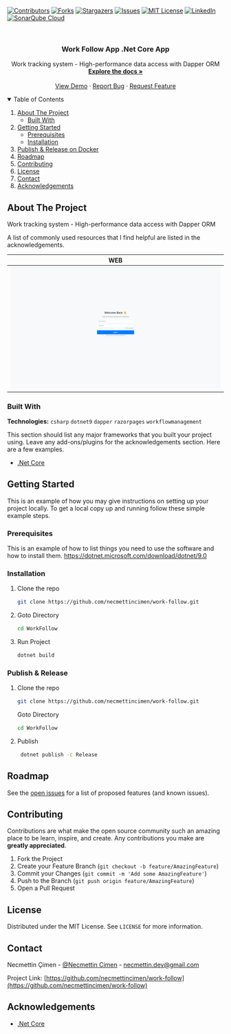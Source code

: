 [![Contributors][contributors-shield]][contributors-url]
[![Forks][forks-shield]][forks-url]
[![Stargazers][stars-shield]][stars-url]
[![Issues][issues-shield]][issues-url]
[![MIT License][license-shield]][license-url]
[![LinkedIn][linkedin-shield]][linkedin-url]
[![SonarQube Cloud](https://sonarcloud.io/images/project_badges/sonarcloud-highlight.svg)](https://sonarcloud.io/summary/new_code?id=NecmettinCimen_work-follow)

<!-- PROJECT LOGO -->
<br />
<p align="center">

  <h3 align="center">Work Follow App .Net Core App</h3>

  <p align="center">
    Work tracking system - High-performance data access with Dapper ORM
    <br />
    <a href="https://github.com/necmettincimen/work-follow"><strong>Explore the docs »</strong></a>
    <br />
    <br />
    <a href="https://work-follow.necmettincimen.xyz/Account/Login">View Demo</a>
    ·
    <a href="https://github.com/necmettincimen/work-follow/issues">Report Bug</a>
    ·
    <a href="https://github.com/necmettincimen/work-follow/issues">Request Feature</a>
  </p>
</p>




<!-- TABLE OF CONTENTS -->
<details open="open">
  <summary>Table of Contents</summary>
  <ol>
    <li>
      <a href="#about-the-project">About The Project</a>
      <ul>
        <li><a href="#built-with">Built With</a></li>
      </ul>
    </li>
    <li>
      <a href="#getting-started">Getting Started</a>
      <ul>
        <li><a href="#prerequisites">Prerequisites</a></li>
        <li><a href="#installation">Installation</a></li>
      </ul>
    </li>
    <li><a href="#publish">Publish & Release on Docker</a></li>
    <li><a href="#roadmap">Roadmap</a></li>
    <li><a href="#contributing">Contributing</a></li>
    <li><a href="#license">License</a></li>
    <li><a href="#contact">Contact</a></li>
    <li><a href="#acknowledgements">Acknowledgements</a></li>
  </ol>
</details>



<!-- ABOUT THE PROJECT -->
## About The Project

Work tracking system - High-performance data access with Dapper ORM

A list of commonly used resources that I find helpful are listed in the acknowledgements.

| WEB | 
| --- | 
| [![WEB](work-follow.gif)](work-follow.gif)

### Built With

**Technologies:** `csharp` `dotnet9` `dapper` `razorpages` `workflowmanagement`

This section should list any major frameworks that you built your project using. Leave any add-ons/plugins for the acknowledgements section. Here are a few examples.
* [.Net Core](https://dotnet.microsoft.com/)


<!-- GETTING STARTED -->
## Getting Started

This is an example of how you may give instructions on setting up your project locally.
To get a local copy up and running follow these simple example steps.

### Prerequisites

This is an example of how to list things you need to use the software and how to install them.
https://dotnet.microsoft.com/download/dotnet/9.0

### Installation

1. Clone the repo
   ```sh
   git clone https://github.com/necmettincimen/work-follow.git
   ```
2. Goto Directory
   ```sh
   cd WorkFollow
   ```
3. Run Project
   ```sh
   dotnet build
   ```

### Publish & Release 

1. Clone the repo
   ```sh
   git clone https://github.com/necmettincimen/work-follow.git
   ```
   Goto Directory
   ```sh
   cd WorkFollow
   ```
2. Publish
   ```sh
    dotnet publish -c Release
   ```



<!-- ROADMAP -->
## Roadmap

See the [open issues](https://github.com/necmettincimen/work-follow/issues) for a list of proposed features (and known issues).



<!-- CONTRIBUTING -->
## Contributing

Contributions are what make the open source community such an amazing place to be learn, inspire, and create. Any contributions you make are **greatly appreciated**.

1. Fork the Project
2. Create your Feature Branch (`git checkout -b feature/AmazingFeature`)
3. Commit your Changes (`git commit -m 'Add some AmazingFeature'`)
4. Push to the Branch (`git push origin feature/AmazingFeature`)
5. Open a Pull Request



<!-- LICENSE -->
## License

Distributed under the MIT License. See `LICENSE` for more information.



<!-- CONTACT -->
## Contact

Necmettin Çimen - [@Necmettin Cimen](https://necmettincimen.github.io) - [necmettin.dev@gmail.com](mailto:necmettin.dev@gmail.com)

Project Link: [https://github.com/necmettincimen/work-follow](https://github.com/necmettincimen/work-follow)



<!-- ACKNOWLEDGEMENTS -->
## Acknowledgements
* [.Net Core](https://dotnet.microsoft.com/)


<!-- MARKDOWN LINKS & IMAGES -->
<!-- https://www.markdownguide.org/basic-syntax/#reference-style-links -->
[contributors-shield]: https://img.shields.io/github/contributors/necmettincimen/work-follow.svg?style=for-the-badge
[contributors-url]: https://github.com/necmettincimen/work-follow/graphs/contributors
[forks-shield]: https://img.shields.io/github/forks/necmettincimen/work-follow.svg?style=for-the-badge
[forks-url]: https://github.com/necmettincimen/work-follow/network/members
[stars-shield]: https://img.shields.io/github/stars/necmettincimen/work-follow.svg?style=for-the-badge
[stars-url]: https://github.com/necmettincimen/work-follow/stargazers
[issues-shield]: https://img.shields.io/github/issues/necmettincimen/work-follow.svg?style=for-the-badge
[issues-url]: https://github.com/necmettincimen/work-follow/issues
[license-shield]: https://img.shields.io/github/license/necmettincimen/work-follow.svg?style=for-the-badge
[license-url]: https://github.com/necmettincimen/work-follow/blob/master/LICENSE.txt
[linkedin-shield]: https://img.shields.io/badge/-LinkedIn-black.svg?style=for-the-badge&logo=linkedin&colorB=555
[linkedin-url]: https://linkedin.com/in/necmettincimen

